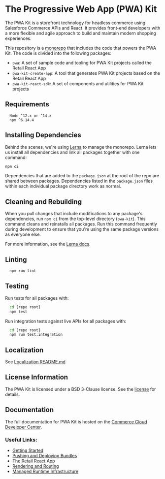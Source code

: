 # The Progressive Web App (PWA) Kit

The PWA Kit is a storefront technology for headless commerce using Salesforce Commerce APIs and React. It provides front-end developers with a more flexible and agile approach to build and maintain modern shopping experiences.

This repository is a [monorepo](https://en.wikipedia.org/wiki/Monorepo) that includes the code that powers the PWA Kit. The code is divided into the following packages:

- `pwa`: A set of sample code and tooling for PWA Kit projects called the Retail React App
- `pwa-kit-create-app`: A tool that generates PWA Kit projects based on the Retail React App
- `pwa-kit-react-sdk`: A set of components and utilities for PWA Kit projects

## Requirements

```
  Node ^12.x or ^14.x
  npm ^6.14.4
```

## Installing Dependencies

Behind the scenes, we're using [Lerna](https://lerna.js.org/) to manage the monorepo. Lerna lets
us install all dependencies and link all packages together with one command:

```bash
npm ci
```

Dependencies that are added to the `package.json` at the root of the
repo are shared between packages. Dependencies listed in the
`package.json` files within each individual package directory work as normal.

## Cleaning and Rebuilding

When you pull changes that include modifications to any package's dependencies, run `npm ci` from the top-level directory (`pwa-kit`). This command cleans and reinstalls all packages. Run this command frequently during development to ensure that you're using the same package versions as everyone else.

For more information, see the [Lerna docs](https://lerna.js.org/).

## Linting

```bash
  npm run lint
```

## Testing

Run tests for all packages with:

```bash
  cd [repo root]
  npm test
```

Run integration tests against live APIs for all packages with:

```bash
  cd [repo root]
  npm run test:integration
```
## Localization

See [Localization README.md](./app/translations/README.md)

## License Information

The PWA Kit is licensed under a BSD 3-Clause license. See the [license](./LICENSE) for details.

## Documentation

The full documentation for PWA Kit is hosted on the [Commerce Cloud Developer Center](https://developer.commercecloud.com/s/article/PWA-Kit).

### Useful Links:

- [Getting Started](https://developer.commercecloud.com/s/article/Getting-Started-with-PWA-Kit)
- [Pushing and Deploying Bundles](https://developer.commercecloud.com/s/article/Pushing-and-Deploying-Bundles)
- [The Retail React App](https://developer.commercecloud.com/s/article/The-Retail-React-App)
- [Rendering and Routing](https://developer.commercecloud.com/s/article/Rendering-and-Routing)
- [Managed Runtime Infrastructure](https://developer.commercecloud.com/s/article/Managed-Runtime-Infrastructure)
